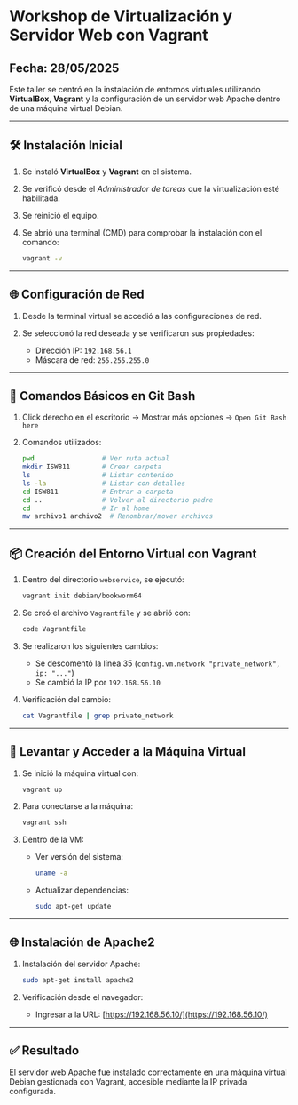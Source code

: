 # Workshop de Virtualización y Servidor Web con Vagrant

## Fecha: 28/05/2025

Este taller se centró en la instalación de entornos virtuales utilizando **VirtualBox**, **Vagrant** y la configuración de un servidor web Apache dentro de una máquina virtual Debian.

---

## 🛠️ Instalación Inicial

1. Se instaló **VirtualBox** y **Vagrant** en el sistema.
2. Se verificó desde el *Administrador de tareas* que la virtualización esté habilitada.
3. Se reinició el equipo.
4. Se abrió una terminal (CMD) para comprobar la instalación con el comando:

   ```bash
   vagrant -v
   ```

---

## 🌐 Configuración de Red

1. Desde la terminal virtual se accedió a las configuraciones de red.
2. Se seleccionó la red deseada y se verificaron sus propiedades:

   * Dirección IP: `192.168.56.1`
   * Máscara de red: `255.255.255.0`

---

## 🧽 Comandos Básicos en Git Bash

1. Click derecho en el escritorio → Mostrar más opciones → `Open Git Bash here`
2. Comandos utilizados:

   ```bash
   pwd                 # Ver ruta actual
   mkdir ISW811        # Crear carpeta
   ls                  # Listar contenido
   ls -la              # Listar con detalles
   cd ISW811           # Entrar a carpeta
   cd ..               # Volver al directorio padre
   cd                  # Ir al home
   mv archivo1 archivo2  # Renombrar/mover archivos
   ```

---

## 📦 Creación del Entorno Virtual con Vagrant

1. Dentro del directorio `webservice`, se ejecutó:

   ```bash
   vagrant init debian/bookworm64
   ```
2. Se creó el archivo `Vagrantfile` y se abrió con:

   ```bash
   code Vagrantfile
   ```
3. Se realizaron los siguientes cambios:

   * Se descomentó la línea 35 (`config.vm.network "private_network", ip: "..."`)
   * Se cambió la IP por `192.168.56.10`
4. Verificación del cambio:

   ```bash
   cat Vagrantfile | grep private_network
   ```

---

## 🚀 Levantar y Acceder a la Máquina Virtual

1. Se inició la máquina virtual con:

   ```bash
   vagrant up
   ```
2. Para conectarse a la máquina:

   ```bash
   vagrant ssh
   ```
3. Dentro de la VM:

   * Ver versión del sistema:

     ```bash
     uname -a
     ```
   * Actualizar dependencias:

     ```bash
     sudo apt-get update
     ```

---

## 🌐 Instalación de Apache2

1. Instalación del servidor Apache:

   ```bash
   sudo apt-get install apache2
   ```
2. Verificación desde el navegador:

   * Ingresar a la URL: [https://192.168.56.10/](https://192.168.56.10/)

---

## ✅ Resultado

El servidor web Apache fue instalado correctamente en una máquina virtual Debian gestionada con Vagrant, accesible mediante la IP privada configurada.
